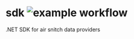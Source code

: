 # sdk ![example workflow](https://github.com/AirQualityControl/sdk/actions/workflows/testandbuild.yml/badge.svg)
.NET SDK for air snitch data providers
